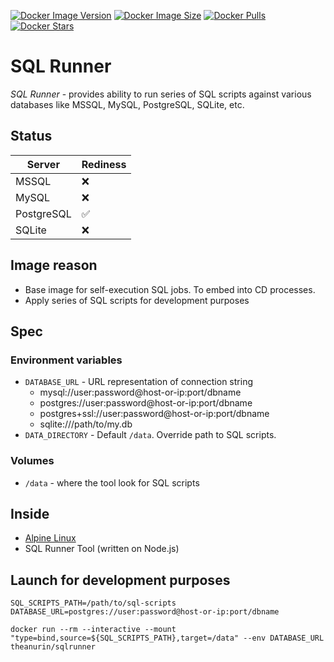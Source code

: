 [![Docker Image Version](https://img.shields.io/docker/v/theanurin/sqlrunner?sort=date&label=Version)](https://hub.docker.com/r/theanurin/sqlrunner/tags)
[![Docker Image Size](https://img.shields.io/docker/image-size/theanurin/sqlrunner?label=Image%20Size)](https://hub.docker.com/r/theanurin/sqlrunner/tags)
[![Docker Pulls](https://img.shields.io/docker/pulls/theanurin/sqlrunner?label=Pulls)](https://hub.docker.com/r/theanurin/sqlrunner)
[![Docker Stars](https://img.shields.io/docker/stars/theanurin/sqlrunner?label=Docker%20Stars)](https://hub.docker.com/r/theanurin/sqlrunner)

# SQL Runner

*SQL Runner* - provides ability to run series of SQL scripts against various databases like MSSQL, MySQL, PostgreSQL, SQLite, etc.

## Status

| Server        | Rediness            |
|---------------|---------------------|
| MSSQL         | :x:                 |
| MySQL         | :x:                 |
| PostgreSQL    | :white_check_mark:  |
| SQLite        | :x:                 |

## Image reason

* Base image for self-execution SQL jobs. To embed into CD processes.
* Apply series of SQL scripts for development purposes


## Spec

### Environment variables

* `DATABASE_URL` - URL representation of connection string
	* mysql://user:password@host-or-ip:port/dbname
	* postgres://user:password@host-or-ip:port/dbname
	* postgres+ssl://user:password@host-or-ip:port/dbname
	* sqlite:///path/to/my.db
* `DATA_DIRECTORY` - Default `/data`. Override path to SQL scripts.

### Volumes

* `/data` - where the tool look for SQL scripts


## Inside

* [Alpine Linux](https://www.alpinelinux.org/)
* SQL Runner Tool (written on Node.js)

## Launch for development purposes

```shell
SQL_SCRIPTS_PATH=/path/to/sql-scripts
DATABASE_URL=postgres://user:password@host-or-ip:port/dbname

docker run --rm --interactive --mount "type=bind,source=${SQL_SCRIPTS_PATH},target=/data" --env DATABASE_URL theanurin/sqlrunner
```
